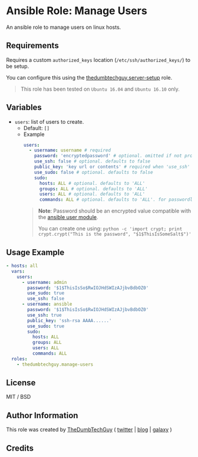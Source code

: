 # Ansible Role: Manage Users

An ansible role to manage users on linux hosts.

## Requirements

Requires a custom `authorized_keys` location (`/etc/ssh/authorized_keys/`) to be setup.

You can configure this using the [thedumbtechguy.server-setup](https://galaxy.ansible.com/thedumbtechguy/server-setup/) role.

> This role has been tested on `Ubuntu 16.04` and `Ubuntu 16.10` only.

## Variables

- `users`: list of users to create.
  - Default: `[]`
  - Example
    ```yaml
    users:
      - username: username # required
        password: 'encryptedpassword' # optional. omitted if not provided
        use_ssh: false # optional. defaults to false
        public_key: 'key url or contents' # required when 'use_ssh' is true
        use_sudo: false # optional. defaults to false
        sudo:
          hosts: ALL # optional. defaults to 'ALL'
          groups: ALL # optional. defaults to 'ALL'
          users: ALL # optional. defaults to 'ALL'
          commands: ALL # optional. defaults to 'ALL'. for passwordless sudo, use 'NOPASSWD: ALL'
    ```
    > **Note**: Password should be an encrypted value compatible with the [ansible user module](http://docs.ansible.com/ansible/user_module.html).
    >
    >  You can create one using: `python -c 'import crypt; print crypt.crypt("This is the password", "$1$ThisIsSomeSalt$")'`


## Usage Example

```yaml
- hosts: all
  vars:
    users:
      - username: admin
        password: '$1$ThisIsSo$RwIOJHdSWIzAJjbvBdbOZ0'
        use_sudo: true
        use_ssh: false
      - username: ansible
        password: '$1$ThisIsSo$RwIOJHdSWIzAJjbvBdbOZ0'
        use_ssh: true
        public_key: 'ssh-rsa AAAA......'
        use_sudo: true
        sudo:
          hosts: ALL
          groups: ALL
          users: ALL
          commands: ALL
  roles:
    - thedumbtechguy.manage-users
```


## License

MIT / BSD

## Author Information

This role was created by [TheDumbTechGuy](https://github.com/thedumbtechguy) ( [twitter](https://twitter.com/frostymarvelous) | [blog](https://thedumbtechguy.blogspot.com) | [galaxy](https://galaxy.ansible.com/thedumbtechguy/) )

## Credits